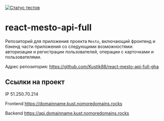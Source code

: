 [![Статус тестов](../../actions/workflows/tests.yml/badge.svg)](../../actions/workflows/tests.yml)

# react-mesto-api-full
Репозиторий для приложения проекта `Mesto`, включающий фронтенд и бэкенд части приложения со следующими возможностями: авторизации и регистрации пользователей, операции с карточками и пользователями. 

Адрес репозитория: https://github.com/Kustik88/react-mesto-api-full-gha

## Ссылки на проект

IP 51.250.70.214

Frontend https://domainname.kust.nomoredomains.rocks

Backend https://api.domainname.kust.nomoredomains.rocks
